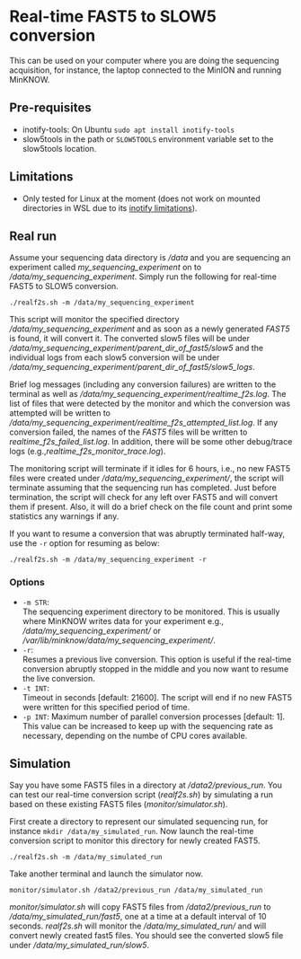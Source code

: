 # Real-time FAST5 to SLOW5 conversion

This can be used on your computer where you are doing the sequencing acquisition, for instance, the laptop connected to the MinION and running MinKNOW.

## Pre-requisites
- inotify-tools:  On Ubuntu `sudo apt install inotify-tools`
- slow5tools in the path or `SLOW5TOOLS` environment variable set to the slow5tools location.

## Limitations
- Only tested for Linux at the moment (does not work on mounted directories in WSL due to its [inotify limitations](https://github.com/microsoft/WSL/issues/4739)).


## Real run

Assume your sequencing data directory is */data* and you are sequencing an experiment called *my_sequencing_experiment* on to */data/my_sequencing_experiment*. Simply run the following for real-time FAST5 to SLOW5 conversion.

```
./realf2s.sh -m /data/my_sequencing_experiment
```

This script will monitor the specified directory */data/my_sequencing_experiment* and as soon as a newly generated *FAST5* is found, it will convert it. The converted slow5 files will be under */data/my_sequencing_experiment/parent_dir_of_fast5/slow5* and the individual logs from each slow5 conversion will be under */data/my_sequencing_experiment/parent_dir_of_fast5/slow5_logs*.

Brief log messages (including any conversion failures) are written to the terminal as well as */data/my_sequencing_experiment/realtime_f2s.log*. The list of files that were detected by the monitor and which the conversion was attempted will be written to */data/my_sequencing_experiment/realtime_f2s_attempted_list.log*. If any conversion failed, the names of the *FAST5* files will be written to *realtime_f2s_failed_list.log*. In addition, there will be some other debug/trace logs (e.g.,*realtime_f2s_monitor_trace.log*).

The monitoring script will terminate if it idles for 6 hours, i.e., no new FAST5 files were created under */data/my_sequencing_experiment/*, the script will terminate assuming that the sequencing run has completed. Just before termination, the script will check for any left over FAST5 and will convert them if present. Also, it will do a brief check on the file count and print some statistics any warnings if any.

If you want to resume a conversion that was abruptly terminated half-way, use the `-r` option for resuming as below:

```
./realf2s.sh -m /data/my_sequencing_experiment -r
```

### Options

* `-m STR`:  
    The sequencing experiment directory to be monitored. This is usually where MinKNOW writes data for your experiment e.g., */data/my_sequencing_experiment/* or */var/lib/minknow/data/my_sequencing_experiment/*.
* `-r`:  
    Resumes a previous live conversion. This option is useful if the real-time conversion abruptly stopped in the middle and you now want to resume the live conversion.
* `-t INT`:  
    Timeout in seconds [default: 21600]. The script will end if no new FAST5 were written for this specified period of time.
* `-p INT`:
    Maximum number of parallel conversion processes [default: 1]. This value can be increased to keep up with the sequencing rate as necessary, depending on the numbe of CPU cores available.     


## Simulation

Say you have some FAST5 files in a directory at */data2/previous_run*. You can test our real-time conversion script (*realf2s.sh*) by simulating a run based on these existing FAST5 files (*monitor/simulator.sh*).

First create a directory to represent our simulated sequencing run, for instance `mkdir /data/my_simulated_run`.
Now launch the real-time conversion script to monitor this directory for newly created FAST5.

```
./realf2s.sh -m /data/my_simulated_run
```

Take another terminal and launch the simulator now.
```
monitor/simulator.sh /data2/previous_run /data/my_simulated_run
```

*monitor/simulator.sh* will copy FAST5 files from */data2/previous_run* to */data/my_simulated_run/fast5*, one at a time at a default interval of 10 seconds. *realf2s.sh* will monitor the */data/my_simulated_run/* and will convert newly created fast5 files. You should see the converted slow5 file under */data/my_simulated_run/slow5*.
